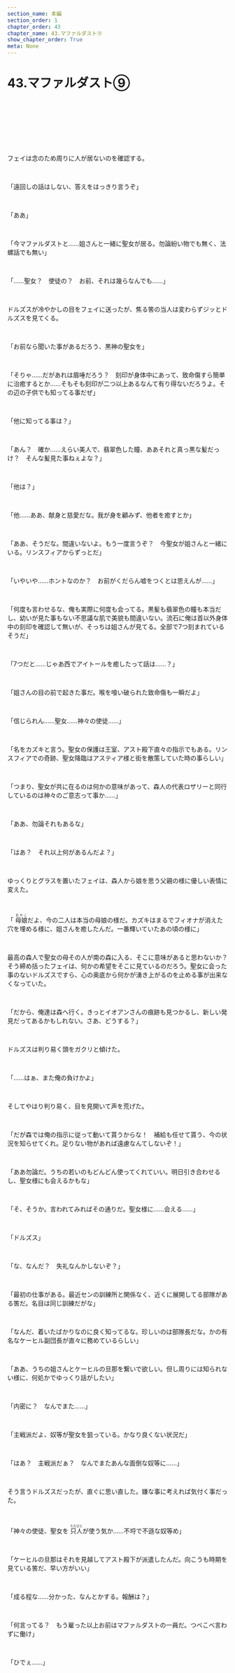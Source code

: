 ```yaml
---
section_name: 本編
section_order: 1
chapter_order: 43
chapter_name: 43.マファルダスト⑨
show_chapter_order: True
meta: None
---
```


# 43.マファルダスト⑨
<div class="novel_view" id="novel_honbun">
 <p id="L1">
 </p>
 <p id="L2">
  <br/>
 </p>
 <p id="L3">
  <br/>
 </p>
 <p id="L4">
  <br/>
 </p>
 <p id="L5">
  <br/>
 </p>
 <p id="L6">
  フェイは念のため周りに人が居ないのを確認する。
 </p>
 <p id="L7">
  <br/>
 </p>
 <p id="L8">
  「遠回しの話はしない、答えをはっきり言うぞ」
 </p>
 <p id="L9">
  <br/>
 </p>
 <p id="L10">
  「ああ」
 </p>
 <p id="L11">
  <br/>
 </p>
 <p id="L12">
  「今マファルダストと……姐さんと一緒に聖女が居る。勿論紛い物でも無く、法螺話でも無い」
 </p>
 <p id="L13">
  <br/>
 </p>
 <p id="L14">
  「……聖女？　使徒の？　お前、それは幾らなんでも……」
 </p>
 <p id="L15">
  <br/>
 </p>
 <p id="L16">
  ドルズスが冷やかしの目をフェイに送ったが、焦る筈の当人は変わらずジッとドルズスを見てくる。
 </p>
 <p id="L17">
  <br/>
 </p>
 <p id="L18">
  「お前なら聞いた事があるだろう、黒神の聖女を」
 </p>
 <p id="L19">
  <br/>
 </p>
 <p id="L20">
  「そりゃ……だがあれは眉唾だろう？　刻印が身体中にあって、致命傷すら簡単に治癒するとか……そもそも刻印が二つ以上あるなんて有り得ないだろうよ。その辺の子供でも知ってる事だぜ」
 </p>
 <p id="L21">
  <br/>
 </p>
 <p id="L22">
  「他に知ってる事は？」
 </p>
 <p id="L23">
  <br/>
 </p>
 <p id="L24">
  「あん？　確か……えらい美人で、翡翠色した瞳、ああそれと真っ黒な髪だっけ？　そんな髪見た事ねぇよな？」
 </p>
 <p id="L25">
  <br/>
 </p>
 <p id="L26">
  「他は？」
 </p>
 <p id="L27">
  <br/>
 </p>
 <p id="L28">
  「他……ああ、献身と慈愛だな。我が身を顧みず、他者を癒すとか」
 </p>
 <p id="L29">
  <br/>
 </p>
 <p id="L30">
  「ああ、そうだな。間違いないよ。もう一度言うぞ？　今聖女が姐さんと一緒にいる。リンスフィアからずっとだ」
 </p>
 <p id="L31">
  <br/>
 </p>
 <p id="L32">
  「いやいや……ホントなのか？　お前がくだらん嘘をつくとは思えんが……」
 </p>
 <p id="L33">
  <br/>
 </p>
 <p id="L34">
  「何度も言わせるな、俺も実際に何度も会ってる。黒髪も翡翠色の瞳も本当だし、幼いが見た事もない不思議な肌で美貌も間違いない。流石に俺は首以外身体中の刻印を確認して無いが、そっちは姐さんが見てる。全部で7つ刻まれているそうだ」
 </p>
 <p id="L35">
  <br/>
 </p>
 <p id="L36">
  「7つだと……じゃあ西でアイトールを癒したって話は……？」
 </p>
 <p id="L37">
  <br/>
 </p>
 <p id="L38">
  「姐さんの目の前で起きた事だ。喉を喰い破られた致命傷も一瞬だよ」
 </p>
 <p id="L39">
  <br/>
 </p>
 <p id="L40">
  「信じられん……聖女……神々の使徒……」
 </p>
 <p id="L41">
  <br/>
 </p>
 <p id="L42">
  「名をカズキと言う。聖女の保護は王室、アスト殿下直々の指示でもある。リンスフィアでの奇跡、聖女降臨はアスティア様と街を散策していた時の事らしい」
 </p>
 <p id="L43">
  <br/>
 </p>
 <p id="L44">
  「つまり、聖女が共に在るのは何かの意味があって、森人の代表ロザリーと同行しているのは神々のご意志って事か……」
 </p>
 <p id="L45">
  <br/>
 </p>
 <p id="L46">
  「ああ、勿論それもあるな」
 </p>
 <p id="L47">
  <br/>
 </p>
 <p id="L48">
  「はあ？　それ以上何があるんだよ？」
 </p>
 <p id="L49">
  <br/>
 </p>
 <p id="L50">
  ゆっくりとグラスを置いたフェイは、森人から娘を思う父親の様に優しい表情に変えた。
 </p>
 <p id="L51">
  <br/>
 </p>
 <p id="L52">
  「
  <ruby>
   母娘
   <rp>
    (
   </rp>
   <rt>
    おやこ
   </rt>
   <rp>
    )
   </rp>
  </ruby>
  だよ、今の二人は本当の母娘の様だ。カズキはまるでフィオナが消えた穴を埋める様に、姐さんを癒したんだ。一番輝いていたあの頃の様に」
 </p>
 <p id="L53">
  <br/>
 </p>
 <p id="L54">
  最高の森人で聖女の母その人が南の森に入る、そこに意味があると思わないか？　そう締め括ったフェイは、何かの希望をそこに見ているのだろう。聖女に会った事のないドルズスですら、心の奥底から何かが湧き上がるのを止める事が出来なくなっていた。
 </p>
 <p id="L55">
  <br/>
 </p>
 <p id="L56">
  「だから、俺達は森へ行く。きっとイオアンさんの痕跡も見つかるし、新しい発見だってあるかもしれない。さあ、どうする？」
 </p>
 <p id="L57">
  <br/>
 </p>
 <p id="L58">
  ドルズスは判り易く頭をガクリと傾けた。
 </p>
 <p id="L59">
  <br/>
 </p>
 <p id="L60">
  「……はぁ、また俺の負けかよ」
 </p>
 <p id="L61">
  <br/>
 </p>
 <p id="L62">
  そしてやはり判り易く、目を見開いて声を荒げた。
 </p>
 <p id="L63">
  <br/>
 </p>
 <p id="L64">
  「だが森では俺の指示に従って動いて貰うからな！　補給も任せて貰う、今の状況を知らせてくれ。足りない物があれば遠慮なんてしないぞ！」
 </p>
 <p id="L65">
  <br/>
 </p>
 <p id="L66">
  「ああ勿論だ。うちの若いのもどんどん使ってくれていい。明日引き合わせるし、聖女様にも会えるかもな」
 </p>
 <p id="L67">
  <br/>
 </p>
 <p id="L68">
  「そ、そうか。言われてみればその通りだ。聖女様に……会える……」
 </p>
 <p id="L69">
  <br/>
 </p>
 <p id="L70">
  「ドルズス」
 </p>
 <p id="L71">
  <br/>
 </p>
 <p id="L72">
  「な、なんだ？　失礼なんかしないぞ？」
 </p>
 <p id="L73">
  <br/>
 </p>
 <p id="L74">
  「最初の仕事がある。最近センの訓練所と関係なく、近くに展開してる部隊がある筈だ。名目は同じ訓練だがな」
 </p>
 <p id="L75">
  <br/>
 </p>
 <p id="L76">
  「なんだ、着いたばかりなのに良く知ってるな。珍しいのは部隊長だな。かの有名なケーヒル副団長が直々に務めているらしい」
 </p>
 <p id="L77">
  <br/>
 </p>
 <p id="L78">
  「ああ、うちの姐さんとケーヒルの旦那を繋いで欲しい。但し周りには知られない様に、何処かでゆっくり話がしたい」
 </p>
 <p id="L79">
  <br/>
 </p>
 <p id="L80">
  「内密に？　なんでまた……」
 </p>
 <p id="L81">
  <br/>
 </p>
 <p id="L82">
  「主戦派だよ、奴等が聖女を狙っている。かなり良くない状況だ」
 </p>
 <p id="L83">
  <br/>
 </p>
 <p id="L84">
  「はあ？　主戦派だぁ？　なんでまたあんな面倒な奴等に……」
 </p>
 <p id="L85">
  <br/>
 </p>
 <p id="L86">
  そう言うドルズスだったが、直ぐに思い直した。嫌な事に考えれば気付く事だった。
 </p>
 <p id="L87">
  <br/>
 </p>
 <p id="L88">
  「神々の使徒、聖女を
  <ruby>
   只人
   <rp>
    (
   </rp>
   <rt>
    ただびと
   </rt>
   <rp>
    )
   </rp>
  </ruby>
  が使う気か……不埒で不遜な奴等め」
 </p>
 <p id="L89">
  <br/>
 </p>
 <p id="L90">
  「ケーヒルの旦那はそれを見越してアスト殿下が派遣したんだ。向こうも時期を見ている筈だ、早い方がいい」
 </p>
 <p id="L91">
  <br/>
 </p>
 <p id="L92">
  「成る程な……分かった、なんとかする。報酬は？」
 </p>
 <p id="L93">
  <br/>
 </p>
 <p id="L94">
  「何言ってる？　もう雇った以上お前はマファルダストの一員だ。つべこべ言わずに働け」
 </p>
 <p id="L95">
  <br/>
 </p>
 <p id="L96">
  「ひでぇ……」
 </p>
 <p id="L97">
  <br/>
 </p>
 <p id="L98">
  <br/>
 </p>
 <p id="L99">
  <br/>
 </p>
 <p id="L100">
  <br/>
 </p>
 <p id="L101">
  <br/>
 </p>
 <p id="L102">
  <br/>
 </p>
 <p id="L103">
  <br/>
 </p>
 <p id="L104">
  <br/>
 </p>
 <p id="L105">
  <br/>
 </p>
 <p id="L106">
  <br/>
 </p>
 <p id="L107">
  「ふう、こんなもんかね」
 </p>
 <p id="L108">
  <br/>
 </p>
 <p id="L109">
  湯気が揺ら揺らと室内に立ち昇るが、開けた窓から入り風が直ぐに消し去って流れて行く。
 </p>
 <p id="L110">
  <br/>
 </p>
 <p id="L111">
  子供なら膝を折り畳み寝転んで入れる程の木桶には、7分目ほどお湯が張られていた。ロザリーが何往復かして運び込んだ熱目のお湯は、時間の経過で丁度良い湯加減だろう。
 </p>
 <p id="L112">
  <br/>
 </p>
 <p id="L113">
  桶の周りには借りて来たボロ切れが敷き詰められており、少々の飛散など気にする事は無さそうだ。
 </p>
 <p id="L114">
  <br/>
 </p>
 <p id="L115">
  「手伝ってくれたアンタから入っていいよ。ほら手拭い」
 </p>
 <p id="L116">
  <br/>
 </p>
 <p id="L117">
  手伝うと言っても、やった事は周りに布を敷き詰めただけなのだが……
 </p>
 <p id="L118">
  <br/>
 </p>
 <p id="L119">
  ロザリーは開け放たれた窓をしっかりと閉め、再び振り返った。だが当のカズキは先程と変わらず、只立っているだけだった。
 </p>
 <p id="L120">
  <br/>
 </p>
 <p id="L121">
  「気にしなくていいんだよ？　しょうがないねぇ……」
 </p>
 <p id="L122">
  <br/>
 </p>
 <p id="L123">
  カズキに近づいたロザリーは、薄い空色をしたハイネックのブラウスを脱がしに掛かった。かなり大きめのボタンは4つしか無く、簡単に外せた。ついでに濃い青のロングスカートもベルトを緩めればストンと下に落ちる。細い腰にはスカートも留まり難いのだろう。そうすれば後は上下の下着だけだ。
 </p>
 <p id="L124">
  <br/>
 </p>
 <p id="L125">
  此処まで来ればカズキも理解して自分で下着を取り除いていく。一息吐くまでにはカズキは一糸纏わぬ裸体となった。
 </p>
 <p id="L126">
  <br/>
 </p>
 <p id="L127">
  「……綺麗だよ、綺麗だけど……もう少し恥じらいは無いのかい？　全部丸見えなんだよ？」
 </p>
 <p id="L128">
  <br/>
 </p>
 <p id="L129">
  ロザリーは理解出来ていないが、カズキでも恥じらいはある。もし元の世界の身体ならロザリーの前で裸になんてならないだろう。だが自己欺瞞の刻印はカズキの精神に強くはたらき、未だ聖女の身体を自らの肉体と自覚出来ない。
 </p>
 <p id="L130">
  <br/>
 </p>
 <p id="L131">
  だからカズキは何時もの様にキョトンとするだけで、動揺は一切感じないのだ。
 </p>
 <p id="L132">
  <br/>
 </p>
 <p id="L133">
  「困ったねぇ……どうやって教えたらいいんだよ、これ……」
 </p>
 <p id="L134">
  <br/>
 </p>
 <p id="L135">
  恥じらいの概念を言葉無しで伝えるのは、ほぼ不可能だ。良い方法があるなら誰でもいいから教えて欲しいロザリーだった。
 </p>
 <p id="L136">
  <br/>
 </p>
 <p id="L137">
  とりあえずは桶まで移動して、腰を下ろさせる。お湯の嵩が少しだけ増して、カズキの丸い白い尻がギリギリ隠れる程になった。
 </p>
 <p id="L138">
  <br/>
 </p>
 <p id="L139">
  あとは手拭いを湯につけて身体を拭うだけだ。
 </p>
 <p id="L140">
  <br/>
 </p>
 <p id="L141">
  今のうちに荷物を整理しておくかと、ロザリーは先程放り投げた背負袋を開く。そうして中にある荷物をベッドに並べていると、小さな小瓶が目に入った。
 </p>
 <p id="L142">
  <br/>
 </p>
 <p id="L143">
  「そういえばコレがあったね」
 </p>
 <p id="L144">
  <br/>
 </p>
 <p id="L145">
  振り返ったロザリーは、再び深い溜息をついた。
 </p>
 <p id="L146">
  <br/>
 </p>
 <p id="L147">
  「カズキ……大丈夫かい？」
 </p>
 <p id="L148">
  <br/>
 </p>
 <p id="L149">
  見ればカズキは自分の小ぶりな胸に手を添えて、ただ動かずにいた。そこには聖女の刻印があり、周りを茨状の鎖の封印が施されている。立体感がないはずの茨なのに痛々しく感じて、今にもじんわりと血が滲み出しそうだった。それでも感情を感じさせない何時もの無表情はカズキの想いを教えてはくれない。
 </p>
 <p id="L150">
  <br/>
 </p>
 <p id="L151">
  手にした小瓶を手に持ち、カズキの目の前で腰を屈めたロザリーは無理矢理笑って見せた。
 </p>
 <p id="L152">
  <br/>
 </p>
 <p id="L153">
  「ほら香油だよ、花の香りが続くし疲れにも効く」
 </p>
 <p id="L154">
  <br/>
 </p>
 <p id="L155">
  ポタリポタリと数滴を湯に散らし、パシャパシャと軽く混ぜれば優しい花の香りが鼻をくすぐった。
 </p>
 <p id="L156">
  <br/>
 </p>
 <p id="L157">
  「ほら手拭いを貸してみな。背中を拭いてやるよ」
 </p>
 <p id="L158">
  <br/>
 </p>
 <p id="L159">
  手櫛で黒髪を整えると後ろ髪を髪紐で一つに纏め、頭頂部辺りに髪留めで挟み固定した。これで
  <ruby>
   頸
   <rp>
    (
   </rp>
   <rt>
    うなじ
   </rt>
   <rp>
    )
   </rp>
  </ruby>
  が露出し刻印が刻まれた首回りも洗い易くなるだろう。
 </p>
 <p id="L160">
  <br/>
 </p>
 <p id="L161">
  カズキの背後に回り込んだロザリーは、少しだけ丸まった小さな背中に目をやる。
 </p>
 <p id="L162">
  <br/>
 </p>
 <p id="L163">
  頸が見えた事で刻印が首回りをぐるぐると巻き込んでいるのが分かる。何度見てもカズキの首を鎖で締めているようにしか見えない。いや実際に締めているのだろう、これは言語不覚の刻印なのだから。
 </p>
 <p id="L164">
  <br/>
 </p>
 <p id="L165">
  そこから湯に浸かったお尻まで背骨が真っ直ぐに繋がっている。痩せ気味なせいか背骨がはっきりと背中を這っているのが見えて、どこか淫蕩な美を感じた。
 </p>
 <p id="L166">
  <br/>
 </p>
 <p id="L167">
  「ん？」
 </p>
 <p id="L168">
  <br/>
 </p>
 <p id="L169">
  ロザリーが視線を下げ、カズキの可愛らしいお尻を見た時だった。
 </p>
 <p id="L170">
  <br/>
 </p>
 <p id="L171">
  「刻印が薄くなってる……まるでこのまま消えてしまいそうだね……」
 </p>
 <p id="L172">
  <br/>
 </p>
 <p id="L173">
  憎しみの鎖……臀部に刻まれた刻印は明らかに様子が変わっていた。カズキと馬車の荷台で寄り添って寝た時、ロザリーははっきりと見ていたのだ。
 </p>
 <p id="L174">
  <br/>
 </p>
 <p id="L175">
  「リンスフィアに帰ったらクインに知らせた方がいいかもね」
 </p>
 <p id="L176">
  <br/>
 </p>
 <p id="L177">
  余りに考えてばかりだったのか、カズキが不思議に思ったのだろう。背後にチラチラと目をやり始めた。
 </p>
 <p id="L178">
  <br/>
 </p>
 <p id="L179">
  「ごめんよ。直ぐに洗うからね」
 </p>
 <p id="L180">
  <br/>
 </p>
 <p id="L181">
  優しく肌を拭うと水気を弾き、その肌が若々しい事を知らせてくる。
 </p>
 <p id="L182">
  <br/>
 </p>
 <p id="L183">
  「しかし……ホントにシミ一つありゃしないね。黒子も見当たらないし、刻印以外何も無いみたいじゃないか……これも聖女の力なのかねぇ」
 </p>
 <p id="L184">
  <br/>
 </p>
 <p id="L185">
  羨ましい……いやそうとも言えないか……聖女の過酷な運命を思うと、それは些細な事だろう。癒しの力を失って聖女ではいられなくなり、その代わりに言葉を紡ぐ事が出来たなら、それは幸せな事だと確信をもって言える。
 </p>
 <p id="L186">
  <br/>
 </p>
 <p id="L187">
  ロザリーはカズキの異常とも言える美しい肌を拭いながら、そんな事を思った。
 </p>
 <p id="L188">
  <br/>
 </p>
 <p id="L189">
  「こんな小さな背中の……小さな女の子に、世界の運命を背負わせる事が正しい訳がない。そんなの間違ってるに決まってるじゃないか。何故、この子が聖女でなければならないんだ……神々は何を思って……」
 </p>
 <p id="L190">
  <br/>
 </p>
 <p id="L191">
  意味など解るはずが無いのに、カズキは振り返ってロザリーをその翡翠色の瞳で捉えた。悲しい声音に何かを感じたのだろうか。
 </p>
 <p id="L192">
  <br/>
 </p>
 <p id="L193">
  「……もう、終わったよ。後は自分で出来るだろう？」
 </p>
 <p id="L194">
  <br/>
 </p>
 <p id="L195">
  カズキの目を見返すのが何故が辛くて、ロザリーは手拭いを押し付けた。
 </p>
 <p id="L196">
  <br/>
 </p>
 <p id="L197">
  パシャリと手拭いは水面に落ち、カズキはそれをもう一度手に取って身体を洗い始める。
 </p>
 <p id="L198">
  <br/>
 </p>
 <p id="L199">
  正面側のベッドに腰掛けたロザリーの眼に、何度見ても幻想的な聖女の姿が映った。
 </p>
 <p id="L200">
  <br/>
 </p>
 <p id="L201">
  首や肩、胸や下腹、太ももや脛、刻印達は未だカズキの肌を覆う。神代文字と紋様は超常の力を与え、神々の加護を人に齎す。遥か昔から当たり前だった世界の理なのに、やはりロザリーには理解が出来なかった。
 </p>
 <p id="L202">
  <br/>
 </p>
 <p id="L203">
  部屋には花の香りが
  <ruby>
   揺蕩う
   <rp>
    (
   </rp>
   <rt>
    たゆたう
   </rt>
   <rp>
    )
   </rp>
  </ruby>
  、それが不思議と物悲しかった。
 </p>
 <p id="L204">
  <br/>
 </p>
 <p id="L205">
  <br/>
 </p>
 <p id="L206">
  <br/>
 </p>
</div>


